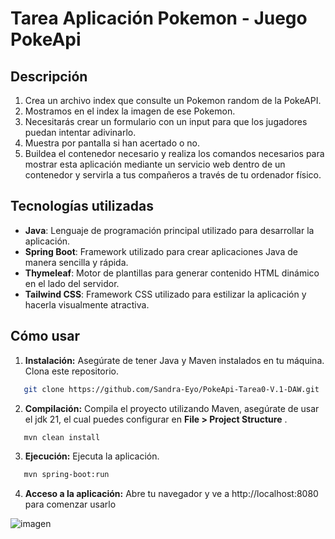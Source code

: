 # Tarea Aplicación Pokemon - Juego PokeApi

## Descripción

1. Crea un archivo index que consulte un Pokemon random de la PokeAPI.
2. Mostramos en el index la imagen de ese Pokemon.
3. Necesitarás crear un formulario con un input para que los jugadores puedan intentar adivinarlo.
4. Muestra por pantalla si han acertado o no.
5. Buildea el contenedor necesario y realiza los comandos necesarios para mostrar esta aplicación mediante un servicio web dentro de un contenedor y servirla a tus compañeros a través de tu ordenador físico.

## Tecnologías utilizadas

- **Java**: Lenguaje de programación principal utilizado para desarrollar la aplicación.
- **Spring Boot**: Framework utilizado para crear aplicaciones Java de manera sencilla y rápida.
- **Thymeleaf**: Motor de plantillas para generar contenido HTML dinámico en el lado del servidor.
- **Tailwind CSS**: Framework CSS utilizado para estilizar la aplicación y hacerla visualmente atractiva.

## Cómo usar

1. **Instalación:** Asegúrate de tener Java y Maven instalados en tu máquina. Clona este repositorio.

```bash
   git clone https://github.com/Sandra-Eyo/PokeApi-Tarea0-V.1-DAW.git
```

2. **Compilación:** Compila el proyecto utilizando Maven, asegúrate de usar el jdk 21, el cual puedes configurar en **File > Project Structure** .

```bash
   mvn clean install
```

3. **Ejecución:** Ejecuta la aplicación.

```bash
   mvn spring-boot:run
```

4. **Acceso a la aplicación:** Abre tu navegador y ve a http://localhost:8080 para comenzar usarlo

![imagen](https://github.com/user-attachments/assets/45269333-d45f-4f12-be16-3d7e2953efe9)


